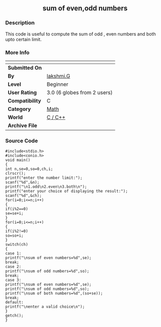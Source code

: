 ﻿<div align="center">

## sum of even,odd numbers


</div>

### Description

This code is useful to compute the sum of odd , even numbers and both upto certain limit.
 
### More Info
 


<span>             |<span>
---                |---
**Submitted On**   |
**By**             |[lakshmi\.G](https://github.com/Planet-Source-Code/PSCIndex/blob/master/ByAuthor/lakshmi-g.md)
**Level**          |Beginner
**User Rating**    |3.0 (6 globes from 2 users)
**Compatibility**  |C
**Category**       |[Math](https://github.com/Planet-Source-Code/PSCIndex/blob/master/ByCategory/math__3-12.md)
**World**          |[C / C\+\+](https://github.com/Planet-Source-Code/PSCIndex/blob/master/ByWorld/c-c.md)
**Archive File**   |[](https://github.com/Planet-Source-Code/lakshmi-g-sum-of-even-odd-numbers__3-13403/archive/master.zip)





### Source Code

```
#include<stdio.h>
#include<conio.h>
void main()
{
int n,se=0,so=0,ch,i;
clrscr();
printf("enter the number limit:");
scanf("%d",&n);
printf("\n1.odd\n2.even\n3.both\n");
printf("enter your choice of displaying the result:");
scanf("%d",&ch);
for(i=0;i<=n;i++)
{
if(i%2==0)
se=se+i;
}
for(i=0;i<=n;i++)
{
if(i%2!=0)
so=so+i;
}
switch(ch)
{
case 1:
printf("\nsum of even numbers=%d",se);
break;
case 2:
printf("\nsum of odd numbers=%d",so);
break;
case 3:
printf("\nsum of even numbers=%d",se);
printf("\nsum of odd numbers=%d",so);
printf("\nsum of both numbers=%d",(so+se));
break;
default:
printf("\nenter a valid choice\n");
}
getch();
}
```

